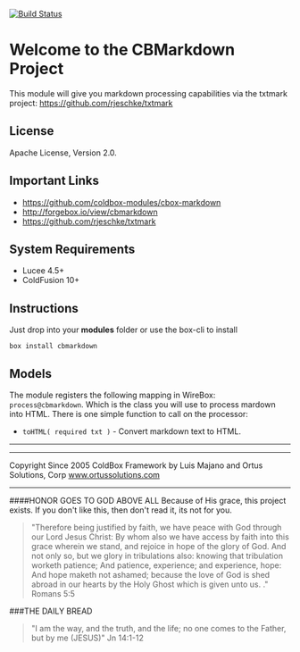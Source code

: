 [![Build Status](https://travis-ci.org/coldbox-modules/cbox-markdown.svg?branch=development)](https://travis-ci.org/coldbox-modules/cbox-markdown)

# Welcome to the CBMarkdown Project

This module will give you markdown processing capabilities via the txtmark project: https://github.com/rjeschke/txtmark

## License
Apache License, Version 2.0.

## Important Links
- https://github.com/coldbox-modules/cbox-markdown
- http://forgebox.io/view/cbmarkdown
- https://github.com/rjeschke/txtmark

## System Requirements
- Lucee 4.5+
- ColdFusion 10+

## Instructions

Just drop into your **modules** folder or use the box-cli to install

`box install cbmarkdown`

## Models
The module registers the following mapping in WireBox: `process@cbmarkdown`. Which is the class you will use to process mardown into HTML.  There is one simple function to call on the processor:

* `toHTML( required txt )` - Convert markdown text to HTML.


---

********************************************************************************
Copyright Since 2005 ColdBox Framework by Luis Majano and Ortus Solutions, Corp
www.ortussolutions.com
********************************************************************************
####HONOR GOES TO GOD ABOVE ALL
Because of His grace, this project exists. If you don't like this, then don't read it, its not for you.

>"Therefore being justified by faith, we have peace with God through our Lord Jesus Christ:
By whom also we have access by faith into this grace wherein we stand, and rejoice in hope of the glory of God.
And not only so, but we glory in tribulations also: knowing that tribulation worketh patience;
And patience, experience; and experience, hope:
And hope maketh not ashamed; because the love of God is shed abroad in our hearts by the 
Holy Ghost which is given unto us. ." Romans 5:5

###THE DAILY BREAD
 > "I am the way, and the truth, and the life; no one comes to the Father, but by me (JESUS)" Jn 14:1-12